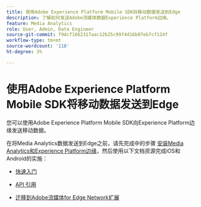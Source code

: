 ```yaml
---
title: 使用Adobe Experience Platform Mobile SDK将移动数据发送到Edge
description: 了解如何发送Adobe流媒体数据Experience Platform边缘。
feature: Media Analytics
role: User, Admin, Data Engineer
source-git-commit: f9dcf1662317aac12b25c99f4d16b07eb7cf124f
workflow-type: tm+mt
source-wordcount: '118'
ht-degree: 3%

---
```


# 使用Adobe Experience Platform Mobile SDK将移动数据发送到Edge

您可以使用Adobe Experience Platform Mobile SDK向Experience Platform边缘发送移动数据。

在将Media Analytics数据发送到Edge之前，请先完成中的步骤 [安装Media Analytics和Experience Platform边缘](/help/implementation/edge/implementation-edge.md)，然后使用以下文档资源完成iOS和Android的实施：

* [快速入门](https://developer.adobe.com/client-sdks/documentation/media-for-edge-network/)

* [API 引用](https://developer.adobe.com/client-sdks/documentation/media-for-edge-network/api-reference/)

* [迁移到Adobe流媒体for Edge Network扩展](https://developer.adobe.com/client-sdks/documentation/adobe-media-analytics/migration-guide/)